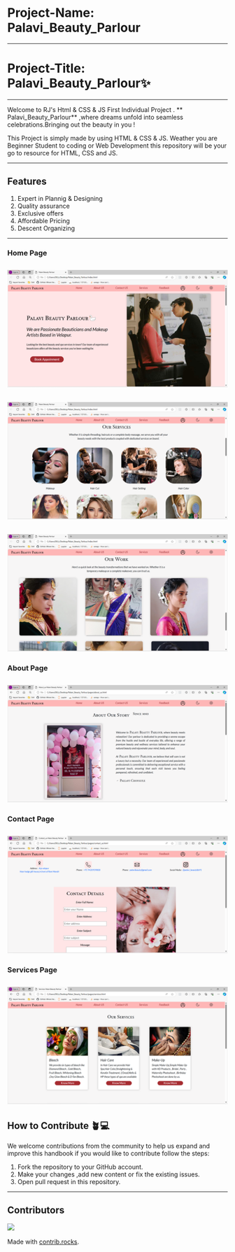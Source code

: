 # Project-Name: Palavi_Beauty_Parlour

---
# Project-Title:  Palavi_Beauty_Parlour✨

---
Welcome to RJ's Html & CSS & JS First Individual Project . ** Palavi_Beauty_Parlour** ,where dreams unfold into seamless celebrations.Bringing out the beauty in you !

This Project is simply made by using HTML & CSS & JS. Weather you are Beginner Student to coding or Web Development this repository will be your go to resource for HTML, CSS and JS.

---
## Features
1. Expert in Plannig & Designing
2. Quality assurance
3. Exclusive offers
4. Affordable Pricing
5. Descent Organizing
---
### Home Page
![Home Page](./img/home1.png)
---
![Home Page](./img/home2.png)
---
![Home Page](./img/home3.png)
---
### About Page
![Home Page](./img/about.png)
---
### Contact Page
![Home Page](./img/contact.png)
---
### Services Page
![Home Page](./img/services.png)
---


## How to Contribute 🪴💻

We welcome contributions from the community to help us expand and improve this handbook if you would like to contribute follow the steps:

1. Fork the repository to your GitHub account.
2. Make your changes ,add new content or fix the existing issues.
3. Open pull request in this repository.

---
## Contributors

<a href="https://github.com/rutu-jadhav1/Palavi_Beauty_Parlour/graphs/contributors">
  <img src="https://contrib.rocks/image?repo=rutu-jadhav1/Palavi_Beauty_Parlour" />
</a>

Made with [contrib.rocks](https://contrib.rocks).